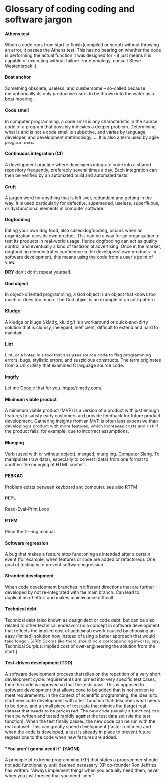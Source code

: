 # Glossary of coding coding and software jargon

 
#### Athens test
When a code runs from start to finish (compiled or script) without throwing an error, it passes the Athens test. This has no bearing on whether the code is performing the actual function it was designed for - it just means it is capable of executing without failure. For etymology, consult Steve Westenbroek :)
 
#### Boat anchor
Something obsolete, useless, and cumbersome – so-called because metaphorically its only productive use is to be thrown into the water as a boat mooring.
 
#### Code smell
In computer programming, a code smell is any characteristic in the source code of a program that possibly indicates a deeper problem. Determining what is and is not a code smell is subjective, and varies by language, developer, and development methodology. ... It is also a term used by agile programmers.
 
#### Continuous integration (CI)
A development practice where developers integrate code into a shared repository frequently, preferably several times a day. Each integration can then be verified by an automated build and automated tests.
 
#### Cruft
A jargon word for anything that is left over, redundant and getting in the way. It is used particularly for defective, superseded, useless, superfluous, or dysfunctional elements in computer software.
 
#### Dogfooding
Eating your own dog food, also called dogfooding, occurs when an organization uses its own product. This can be a way for an organization to test its products in real-world usage. Hence dogfooding can act as quality control, and eventually a kind of testimonial advertising. Once in the market, dogfooding demonstrates confidence in the developers' own products. In software development, this means using the code from a user's point of view.
 
**DRY** don't don't repeat yourself.
 
#### God object
In object-oriented programming, a God object is an object that knows too much or does too much. The God object is an example of an anti-pattern.
 
#### Kludge
A kludge or kluge (/klʌdʒ, kluːdʒ/) is a workaround or quick-and-dirty solution that is clumsy, inelegant, inefficient, difficult to extend and hard to maintain.
 
#### Lint
Lint, or a linter, is a tool that analyzes source code to flag programming errors, bugs, stylistic errors, and suspicious constructs. The term originates from a Unix utility that examined C language source code.
 
#### lmgtfy
Let me Google that for you. https://lmgtfy.com/
 
#### Minimum viable product
A minimum viable product (MVP) is a version of a product with just enough features to satisfy early customers and provide feedback for future product development. Gathering insights from an MVP is often less expensive than developing a product with more features, which increases costs and risk if the product fails, for example, due to incorrect assumptions.
 
#### Munging
Verb (used with or without object), munged, mung·ing. Computer Slang. To manipulate (raw data), especially to convert (data) from one format to another: the munging of HTML content.

#### PEBKAC
Problem exists between keyboard and computer. see also RTFM
 
#### REPL
Read-Eval-Print Loop
 
#### RTFM
Read the f---ing manual.
 
#### Software regression
A bug that makes a feature stop functioning as intended after a certain event (for example, when features or code are added or refactored). One goal of testing is to prevent software regression.

#### Stranded development
When code development branches in different directions that are further developed by not re-integrated with the main branch. Can lead to duplication of effort and makes maintenance difficult.

#### Technical debt
Technical debt (also known as design debt or code debt, but can be also related to other technical endeavors) is a concept in software development that reflects the implied cost of additional rework caused by choosing an easy (limited) solution now instead of using a better approach that would take longer. [JRR: Seems like there should be a corresponding inverse, say, Technical Surplus: implied cost of over-engineering the solution from the start.]
 
#### Test-driven development (TDD)
A software development process that relies on the repetition of a very short development cycle: requirements are turned into very specific test cases, then the code is improved so that the tests pass. This is opposed to software development that allows code to be added that is not proven to meet requirements. In the context of scientific programming, the idea is to start new code development with a test function that describes what needs to be done, and a small piece of test data that mimics the (large) real dataset that needs to be processed. The new code (usually a function) can then be written and tested rapidly against the test data set (via the test function). When the test finally passes, the new code can be run with the real dataset. This can greatly speed development (faster runtimes) and when the code is developed, a test is already in place to prevent future regressions to the code when new features are added.
 
#### "You aren't gonna need it" (YAGNI)
A principle of extreme programming (XP) that states a programmer should not add functionality until deemed necessary. XP co-founder Ron Jeffries has written: "Always implement things when you actually need them, never when you just foresee that you need them."
 